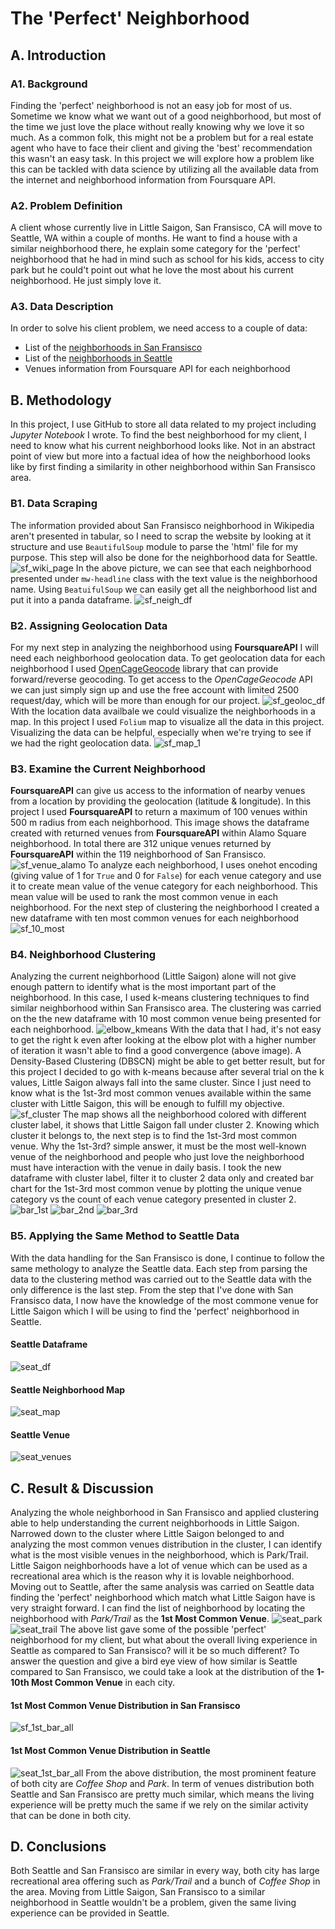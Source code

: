 # The 'Perfect' Neighborhood
## A. Introduction
### A1. Background
Finding the 'perfect' neighborhood is not an easy job for most of us. Sometime we know what we want out of a good neighborhood, but most of the time we just love the place without really knowing why we love it so much. As a common folk, this might not be a problem but for a real estate agent who have to face their client and giving the 'best' recommendation this wasn't an easy task. In this project we will explore how a problem like this can be tackled with data science by utilizing all the available data from the internet and neighborhood information from Foursquare API.
### A2. Problem Definition
A client whose currently live in Little Saigon, San Fransisco, CA will move to Seattle, WA within a couple of months. He want to find a house with a similar neighborhood there, he explain some category for the 'perfect' neighborhood that he had in mind such as school for his kids, access to city park but he could't point out what he love the most about his current neighborhood. He just simply love it.
### A3. Data Description
In order to solve his client problem, we need access to a couple of data:
* List of the [neighborhoods in San Fransisco](https://en.wikipedia.org/wiki/List_of_neighborhoods_in_San_Francisco)
* List of the [neighborhoods in Seattle](https://en.wikipedia.org/wiki/List_of_neighborhoods_in_Seattle)
* Venues information from Foursquare API for each neighborhood

## B. Methodology
In this project, I use GitHub to store all data related to my project including _Jupyter Notebook_ I wrote. To find the best neighborhood for my client, I need to know what his current neighborhood looks like. Not in an abstract point of view but more into a factual idea of how the neighborhood looks like by first finding a similarity in other neighborhood within San Fransisco area.
### B1. Data Scraping
The information provided about San Fransisco neighborhood in Wikipedia aren't presented in tabular, so I need to scrap the website by looking at it structure and use `BeautifulSoup` module to parse the 'html' file for my purpose. This step will also be done for the neighborhood data for Seattle.
![sf_wiki_page](img/sf_wiki_page.png)
In the above picture, we can see that each neighborhood presented under `mw-headline` class with the text value is the neighborhood name. Using `BeatuifulSoup` we can easily get all the neighborhood list and put it into a panda dataframe.
![sf_neigh_df](img/sf_neigh_df.png)
### B2. Assigning Geolocation Data
For my next step in analyzing the neighborhood using **FoursquareAPI** I will need each neighborhood geolocation data. To get geolocation data for each neighborhood I used [OpenCageGeocode](https://opencagedata.com/) library that can provide forward/reverse geocoding. To get access to the _OpenCageGeocode_ API we can just simply sign up and use the free account with limited 2500 request/day, which will be more than enough for our project.
![sf_geoloc_df](img/sf_geoloc_df.png)
With the location data availbale we could visualize the neighborhoods in a map. In this project I used `Folium` map to visualize all the data in this project. Visualizing the data can be helpful, especially when we're trying to see if we had the right geolocation data.
![sf_map_1](img/sf_map_1.png)
### B3. Examine the Current Neighborhood
**FoursquareAPI** can give us access to the information of nearby venues from a location by providing the geolocation (latitude & longitude). In this project I used **FoursquareAPI** to return a maximum of 100 venues within 500 m radius from each neighborhood. This image shows the dataframe created with returned venues from **FoursquareAPI** within Alamo Square neighborhood. In total there are 312 unique venues returned by **FoursquareAPI** within the 119 neighborhood of San Fransisco. 
![sf_venue_alamo](img/sf_venue_alamo.png)
To analyze each neighborhood, I uses onehot encoding (giving value of 1 for `True` and 0 for `False`) for each venue category and use it to create mean value of the venue category for each neighborhood. This mean value will be used to rank the most common venue in each neighborhood. For the next step of clustering the neighborhood I created a new dataframe with ten most common venues for each neighborhood
![sf_10_most](img/sf_10_most.png)
### B4. Neighborhood Clustering
Analyzing the current neighborhood (Little Saigon) alone will not give enough pattern to identify what is the most important part of the neighborhood. In this case, I used k-means clustering techniques to find similar neighborhood within San Fransisco area. The clustering was carried on the the new dataframe with 10 most common venue being presented for each neighborhood. 
![elbow_kmeans](img/elbow_kmeans.png)
With the data that I had, it's not easy to get the right k even after looking at the elbow plot with a higher number of iteration it wasn't able to find a good convergence (above image). A Density-Based Clustering (DBSCN) might be able to get better result, but for this project I decided to go with k-means because after several trial on the k values, Little Saigon always fall into the same cluster. Since I just need to know what is the 1st-3rd most common venues available within the same cluster with Little Saigon, this will be enough to fulfill my objective.
![sf_cluster](img/sf_cluster.png)
The map shows all the neighborhood colored with different cluster label, it shows that Little Saigon fall under cluster 2. Knowing which cluster it belongs to, the next step is to find the 1st-3rd most common venue. Why the 1st-3rd? simple answer, it must be the most well-known venue of the neighborhood and people who just love the neighborhood must have interaction with the venue in daily basis.
I took the new dataframe with cluster label, filter it to cluster 2 data only and created bar chart for the 1st-3rd most common venue by plotting the unique venue category vs the count of each venue category presented in cluster 2.
![bar_1st](img/bar_1st.png)
![bar_2nd](img/bar_2nd.png)
![bar_3rd](img/bar_3rd.png)
### B5. Applying the Same Method to Seattle Data
With the data handling for the San Fransisco is done, I continue to follow the same methology to analyze the Seattle data. Each step from parsing the data to the clustering method was carried out to the Seattle data with the only difference is the last step. From the step that I've done with San Fransisco data, I now have the knowledge of the most commone venue for Little Saigon which I will be using to find the 'perfect' neighborhood in Seattle.
#### Seattle Dataframe
![seat_df](img/seat_df.png)
#### Seattle Neighborhood Map
![seat_map](img/seat_map.png)
#### Seattle Venue
![seat_venues](img/seat_venues.png)
## C. Result & Discussion
Analyzing the whole neighborhood in San Fransisco and applied clustering able to help understanding the current neighborhoods in Little Saigon. Narrowed down to the cluster where Little Saigon belonged to and analyzing the most common venues distribution in the cluster, I can identify what is the most visible venues in the neighborhood, which is Park/Trail. Little Saigon neighborhoods have a lot of venue which can be used as a recreational area which is the reason why it is lovable neighborhood.
Moving out to Seattle, after the same analysis was carried on Seattle data finding the 'perfect' neighborhood which match what Little Saigon have is very straight forward. I can find the list of neighborhood by locating the neighborhood with _Park/Trail_ as the **1st Most Common Venue**.
![seat_park](img/seat_park.png)
![seat_trail](img/seat_trail.png)
The above list gave some of the possible 'perfect' neighborhood for my client, but what about the overall living experience in Seattle as compared to San Fransisco? will it be so much different?
To answer the question and give a bird eye view of how similar is Seattle compared to San Fransisco, we could take a look at the distribution of the **1-10th Most Common Venue** in each city.
#### 1st Most Common Venue Distribution in San Fransisco
![sf_1st_bar_all](img/sf_1st_bar_all.png)
#### 1st Most Common Venue Distribution in Seattle
![seat_1st_bar_all](img/seat_1st_bar_all.png)
From the above distribution, the most prominent feature of both city are _Coffee Shop_ and _Park_. In term of venues distribution both Seattle and San Fransisco are pretty much similar, which means the living experience will be pretty much the same if we rely on the similar activity that can be done in both city.
## D. Conclusions
Both Seattle and San Fransisco are similar in every way, both city has large recreational area offering such as _Park/Trail_ and a bunch of _Coffee Shop_ in the area. Moving from Little Saigon, San Fransisco to a similar neighborhood in Seattle wouldn't be a problem, given the same living experience can be provided in Seattle.